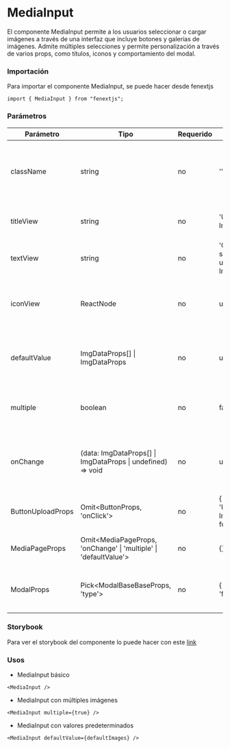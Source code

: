 # MediaInput

El componente MediaInput permite a los usuarios seleccionar o cargar imágenes a través de una interfaz que incluye botones y galerías de imágenes. Admite múltiples selecciones y permite personalización a través de varios props, como títulos, iconos y comportamiento del modal.

### Importación

Para importar el componente MediaInput, se puede hacer desde fenextjs

```tsx copy
import { MediaInput } from "fenextjs";
```

### Parámetros

| Parámetro         | Tipo                                                               | Requerido | Default                                    | Descripcion                                                               |
| ----------------- | ------------------------------------------------------------------ | --------- | ------------------------------------------ | ------------------------------------------------------------------------- |
| className         | string                                                             | no        | ''                                         | Clase CSS para personalizar el contenedor del componente MediaInput.      |
| titleView         | string                                                             | no        | 'Upload Image'                             | Título que se muestra en la vista de carga de imágenes.                   |
| textView          | string                                                             | no        | 'Click for select or upload Image.'        | Texto que se muestra en la vista de carga de imágenes.                    |
| iconView          | ReactNode                                                          | no        | undefined                                  | Icono que se muestra junto al título y texto de la vista de carga.        |
| defaultValue      | ImgDataProps[] \| ImgDataProps                                     | no        | undefined                                  | Valor por defecto del componente, que puede ser una o varias imágenes.    |
| multiple          | boolean                                                            | no        | false                                      | Define si se pueden seleccionar múltiples imágenes.                       |
| onChange          | (data: ImgDataProps[] \| ImgDataProps \| undefined) =\> void       | no        | undefined                                  | Función que se ejecuta cuando cambian los datos seleccionados o cargados. |
| ButtonUploadProps | Omit\<ButtonProps, 'onClick'\>                                     | no        | \{ children: 'Upload Image', full: true \} | Propiedades del botón de subida de imágenes.                              |
| MediaPageProps    | Omit\<MediaPageProps, 'onChange' \| 'multiple' \| 'defaultValue'\> | no        | \{\}                                       | Propiedades adicionales para la galería de medios.                        |
| ModalProps        | Pick\<ModalBaseBaseProps, 'type'\>                                 | no        | \{ type: 'full' \}                         | Propiedades del modal que contiene la galería de imágenes.                |

### Storybook

Para ver el storybook del componente lo puede hacer con este [link](https://fenextjs-component-storybook.vercel.app/?path=/story/media-input--index)

### Usos

- MediaInput básico

```tsx copy
<MediaInput />
```

- MediaInput con múltiples imágenes

```tsx copy
<MediaInput multiple={true} />
```

- MediaInput con valores predeterminados

```tsx copy
<MediaInput defaultValue={defaultImages} />
```
